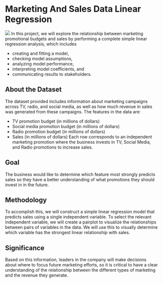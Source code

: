 # Marketing And Sales Data Linear Regression
![](https://www.fundoodata.com/learning-center/wp-content/uploads/article-images19.png)
In this project, we will explore the relationship between marketing promotional budgets and sales by performing a complete simple linear regression analysis, which includes 
- creating and fitting a model, 
- checking model assumptions, 
- analyzing model performance, 
- interpreting model coefficients, and 
- communicating results to stakeholders. 
## About the Dataset
The dataset provided includes information about marketing campaigns across TV, radio, and social media, as well as how much revenue in sales was generated from these campaigns.
The features in the data are:
- TV promotion budget (in millions of dollars)
- Social media promotion budget (in millions of dollars)
- Radio promotion budget (in millions of dollars)
- Sales (in millions of dollars)
Each row corresponds to an independent marketing promotion where the business invests in TV, Social Media, and Radio promotions to increase sales.
## Goal
The business would like to determine which feature most strongly predicts sales so they have a better understanding of what promotions they should invest in in the future.
## Methodology
To accomplish this, we will construct a simple linear regression model that predicts sales using a single independent variable.
To select the relevant independent variable, we will create a pairplot to visualize the relationships between pairs of variables in the data. We will use this to visually determine which variable has the strongest linear relationship with sales.
## Significance
Based on this information, leaders in the company will make decisions about where to focus future marketing efforts, so it is critical to have a clear understanding of the relationship between the different types of marketing and the revenue they generate.